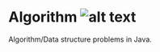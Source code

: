 # Algorithm ![alt text](https://api.travis-ci.com/hemantsingh011/algorithm.svg?branch=master)
Algorithm/Data structure problems in Java.
